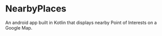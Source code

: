 # NearbyPlaces
An android app built in Kotlin that displays nearby Point of Interests on a Google Map.
